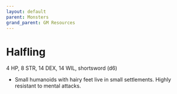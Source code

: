 ```yaml
---
layout: default
parent: Monsters
grand_parent: GM Resources
---
```


# Halfling

4 HP, 8 STR, 14 DEX, 14 WIL, shortsword (d6)

- Small humanoids with hairy feet live in small settlements. Highly resistant to mental attacks.
